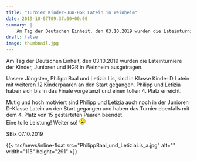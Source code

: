```yaml
---
title: "Turnier Kinder-Jun-HGR Latein in Weinheim"
date: 2019-10-07T09:37:00+00:00
summary: |
    Am Tag der Deutschen Einheit, den 03.10.2019 wurden die Lateinturniere der Kinder, Junioren und HGR in Weinheim ausgetragen.
draft: false
image: thumbnail.jpg
---
```


Am Tag der Deutschen Einheit, den 03.10.2019 wurden die Lateinturniere der Kinder, Junioren und HGR in Weinheim ausgetragen.

Unsere Jüngsten, Philipp Baal und Letizia Lis, sind in Klasse Kinder D Latein mit weiteren 12 Kinderpaaren an den Start gegangen. Philipp und Letizia haben sich bis in das Finale vorgetanzt und einen tollen 4. Platz erreicht.

Mutig und hoch motiviert sind Philipp und Letizia auch noch in der Junioren D-Klasse Latein an den Start gegangen und haben das Turnier ebenfalls mit dem 4. Platz von 15 gestarteten Paaren beendet.  
Eine tolle Leistung! Weiter so! ![](smiley-smile.gif)

SBix 07.10.2019

{{< tsc/news/inline-float src="PhilippBaal_und_LetiziaLis_a.jpg" alt="" width="115" height="291" >}}


